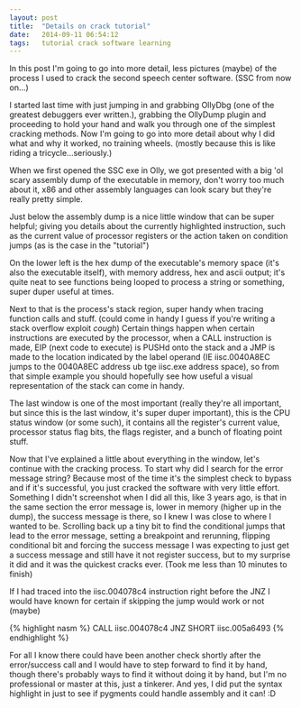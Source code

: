 ```yaml
---
layout: post
title:  "Details on crack tutorial"
date:   2014-09-11 06:54:12
tags:   tutorial crack software learning
---
```

In this post I'm going to go into more detail, less pictures (maybe) of the process I used to crack the second speech center software. (SSC from now on...)

I started last time with just jumping in and grabbing OllyDbg (one of the greatest debuggers ever written.), grabbing the OllyDump plugin and proceeding to hold your hand and walk you through one of the simplest cracking methods. Now I'm going to go into more detail about why I did what and why it worked, no training wheels. (mostly because this is like riding a tricycle...seriously.)

When we first opened the SSC exe in Olly, we got presented with a big 'ol scary assembly dump of the executable in memory, don't worry too much about it, x86 and other assembly languages can look scary but they're really pretty simple.

Just below the assembly dump is a nice little window that can be super helpful; giving you details about the currently highlighted instruction, such as the current value of processor registers or the action taken on condition jumps (as is the case in the "tutorial")

On the lower left is the hex dump of the executable's memory space (it's also the executable itself), with memory address, hex and ascii output; it's quite neat to see functions being looped to process a string or something, super duper useful at times.

Next to that is the process's stack region, super handy when tracing function calls and stuff. (could come in handy I guess if you're writing a stack overflow exploit *cough*)
Certain things happen when certain instructions are executed by the processor, when a CALL instruction is made, EIP (next code to execute) is PUSHd onto the stack and a JMP is made to the location indicated by the label operand (IE iisc.0040A8EC jumps to the 0040A8EC address ub tge iisc.exe address space), so from that simple example you should hopefully see how useful a visual representation of the stack can come in handy.

The last window is one of the most important (really they're all important, but since this is the last window, it's super duper important), this is the CPU status window (or some such), it contains all the register's current value, processor status flag bits, the flags register, and a bunch of floating point stuff.

Now that I've explained a little about everything in the window, let's continue with the cracking process. To start why did I search for the error message string? Because most of the time it's the simplest check to bypass and if it's successful, you just cracked the software with very little effort. Something I didn't screenshot when I did all this, like 3 years ago, is that in the same section the error message is, lower in memory (higher up in the dump), the success message is there, so I knew I was close to where I wanted to be. Scrolling back up a tiny bit to find the conditional jumps that lead to the error message, setting a breakpoint and rerunning, flipping conditional bit and forcing the success message I was expecting to just get a success message and still have it not register success, but to my surprise it did and it was the quickest cracks ever. (Took me less than 10 minutes to finish)

If I had traced into the iisc.004078c4 instruction right before the JNZ I would have known for certain if skipping the jump would work or not (maybe)

{% highlight nasm %}
CALL iisc.004078c4
JNZ SHORT iisc.005a6493
{% endhighlight %}

For all I know there could have been another check shortly after the error/success call and I would have to step forward to find it by hand, though there's probably ways to find it without doing it by hand, but I'm no professional or master at this, just a tinkerer. And yes, I did put the syntax highlight in just to see if pygments could handle assembly and it can! :D
